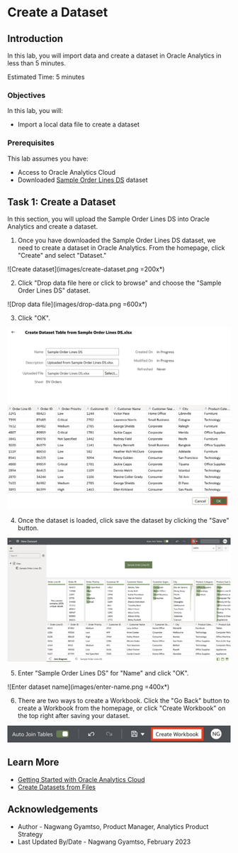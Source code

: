 # Create a Dataset

## Introduction

In this lab, you will import data and create a dataset in Oracle Analytics in less than 5 minutes.

Estimated Time: 5 minutes

### Objectives

In this lab, you will:
* Import a local data file to create a dataset


### Prerequisites

This lab assumes you have:
* Access to Oracle Analytics Cloud
* Downloaded [Sample Order Lines DS](https://objectstorage.us-phoenix-1.oraclecloud.com/p/TBMVACa7qZgj8ijJ3j5wlILzaVVtw1jo6n4rO8mREaAKjRoWAPX0OVTaEL39buPQ/n/idbwmyplhk4t/b/LiveLabsFiles/o/Sample%20Order%20Lines%20DS.xlsx) dataset


## Task 1: Create a Dataset
In this section, you will upload the Sample Order Lines DS into Oracle Analytics and create a dataset.

1. Once you have downloaded the Sample Order Lines DS dataset, we need to create a dataset in Oracle Analytics. From the homepage, click "Create" and select "Dataset."

  ![Create dataset](images/create-dataset.png =200x*)

2. Click "Drop data file here or click to browse" and choose the "Sample Order Lines DS" dataset.

  ![Drop data file](images/drop-data.png =600x*)

3. Click "OK".

  ![Click OK](images/click-ok.png)

4. Once the dataset is loaded, click save the dataset by clicking the "Save" button.

  ![Save dataset](images/save-dataset.png)

5. Enter "Sample Order Lines DS" for "Name" and click "OK".

  ![Enter dataset name](images/enter-name.png =400x*)

6. There are two ways to create a Workbook. Click the "Go Back" button to create a Workbook from the homepage, or click "Create Workbook" on the top right after saving your dataset.

  ![Create Workbook](images/create-workbook.png)

## Learn More
* [Getting Started with Oracle Analytics Cloud](https://docs.oracle.com/en/cloud/paas/analytics-cloud/acsgs/what-is-oracle-analytics-cloud.html#GUID-E68C8A55-1342-43BB-93BC-CA24E353D873)
* [Create Datasets from Files](https://docs.oracle.com/en/cloud/paas/analytics-cloud/acubi/create-dataset-files.html#GUID-995C1D56-1B02-49EC-B097-0492539427B9)

## Acknowledgements
* Author - Nagwang Gyamtso, Product Manager, Analytics Product Strategy
* Last Updated By/Date - Nagwang Gyamtso, February 2023
